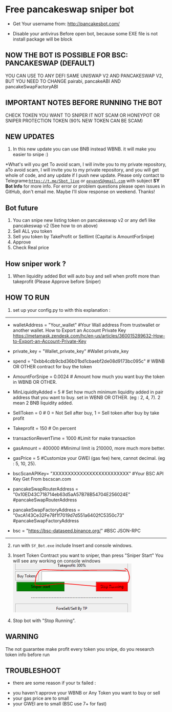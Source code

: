 <h1>Free pancakeswap sniper bot</h1>
  
* Get Your username from: http://pancakesbot.com/
  
* Disable your antivirus Before open bot, because some EXE file is not install package will be block



## NOW THE BOT IS POSSIBLE FOR BSC: PANCAKESWAP (DEFAULT)
  YOU CAN USE TO ANY DEFI SAME UNISWAP V2 AND PANCAKESWAP V2, BUT YOU NEED TO CHANGE pairabi, pancakeABI AND pancakeSwapFactoryABI

 

## IMPORTANT NOTES BEFORE RUNNING THE BOT
 CHECK TOKEN YOU WANT TO SNIPER IT NOT SCAM OR HONEYPOT OR SNIPER PROTECTION TOKEN (90% NEW TOKEN CAN BE SCAM)

## NEW UPDATES
1. In this new update you can use BNB instead WBNB. it will make you easier to snipe :)

*What's will you get
To avoid scam, I will invite you to my private repository, aTo avoid scam, I will invite you to my private repository, and you will get whole of code, and any update if I push new update. Please only contact to Telegrame:<code>https://t.me/Sbot_live</code> or <code>eeyang5@gmail.com</code> with subject <b>SY Bot Info</b> for more info. For error or problem questions please open issues in GitHub, don't email me. Maybe I'll slow response on weekend. Thanks!

## Bot future
1. You can snipe new listing token on pancakeswap v2 or any defi like pancakeswap v2 (See how to on above)
2. Sell ALL you token 
3. Sell you token by TakeProfit or Selllimt (Capital is AmountForSnipe)
3. Approve 
4. Check Real price

## How sniper work ?
1. When liquidity added Bot will auto buy and sell when profit more than takeprofit (Please Approve before Sniper)


## HOW TO RUN
1. set up your config.py to with this explanation : 
----------------------------------------------------------
- walletAddress = "Your_wallet"                     #Your Wall address From trustwallet or another wallet. How to Export an Account Private Key                 https://metamask.zendesk.com/hc/en-us/articles/360015289632-How-to-Export-an-Account-Private-Key
- private_key = "Wallet_private_key" #Wallet private_key

- spend = "0xbb4cdb9cbd36b01bd1cbaebf2de08d9173bc095c"  # WBNB OR OTHER contract for buy the token

- AmountForSnipe = 0.0024  # Amount how much you want buy the token in WBNB OR OTHER.
- MinLiquidityAdded = 5  # Set how much minimum liquidity added in pair address that you want to buy. set in WBNB OR OTHER. (eg : 2, 4, 7). 2 mean 2 BNB liquidity added.

- SellToken = 0   # 0 = Not Sell after buy, 1 = Sell token after buy by take profit
- Takeprofit = 150 # On percent

- transactionRevertTime = 1000 #Limit for make transaction
- gasAmount = 400000 #Minimul limit is 210000, more much more better.
- gasPrice = 5 #Customize your GWEI (gas fee) here, cannot decimal. (eg : 5, 10, 25).

- bscScanAPIKey= "XXXXXXXXXXXXXXXXXXXXXXXXX" #Your BSC API Key Get From bscscan.com

- pancakeSwapRouterAddress = "0x10ED43C718714eb63d5aA57B78B54704E256024E"          #pancakeSwapRouterAddress
- pancakeSwapFactoryAddress = "0xcA143Ce32Fe78f1f7019d7d551a6402fC5350c73"         #pancakeSwapFactoryAddress
- bsc = "https://bsc-dataseed.binance.org/"                                        #BSC JSON-RPC
-------------------------------------------------

2. run with <code>SY_Bot.exe</code> include Insert and console windows.

3. Insert Token Contract you want to sniper, than press "Sniper Start" You will see any working on console windows<br>
   <img src="./assets/02.PNG">
   
8. Stop bot with "Stop Running".

## WARNING
The not guarantee make profit every token you snipe, do you research token info before run

## TROUBLESHOOT
* there are some reason if your tx failed :
- you haven't approve your WBNB or Any Token you want to buy or sell
- your gas price are to small
- your GWEI are to small (BSC use 7+ for fast)
